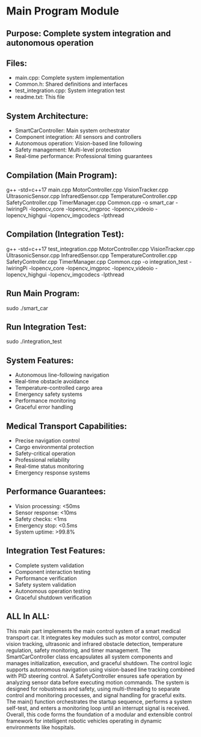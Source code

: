Main Program Module
===================

## Purpose: Complete system integration and autonomous operation

## Files:
- main.cpp: Complete system implementation
- Common.h: Shared definitions and interfaces
- test_integration.cpp: System integration test
- readme.txt: This file

## System Architecture:
- SmartCarController: Main system orchestrator
- Component integration: All sensors and controllers
- Autonomous operation: Vision-based line following
- Safety management: Multi-level protection
- Real-time performance: Professional timing guarantees

## Compilation (Main Program):
g++ -std=c++17 main.cpp MotorController.cpp VisionTracker.cpp UltrasonicSensor.cpp InfraredSensor.cpp TemperatureController.cpp SafetyController.cpp TimerManager.cpp Common.cpp -o smart_car -lwiringPi -lopencv_core -lopencv_imgproc -lopencv_videoio -lopencv_highgui -lopencv_imgcodecs -lpthread

## Compilation (Integration Test):
g++ -std=c++17 test_integration.cpp MotorController.cpp VisionTracker.cpp UltrasonicSensor.cpp InfraredSensor.cpp TemperatureController.cpp SafetyController.cpp TimerManager.cpp Common.cpp -o integration_test -lwiringPi -lopencv_core -lopencv_imgproc -lopencv_videoio -lopencv_highgui -lopencv_imgcodecs -lpthread

## Run Main Program:
sudo ./smart_car

## Run Integration Test:
sudo ./integration_test

## System Features:
- Autonomous line-following navigation
- Real-time obstacle avoidance
- Temperature-controlled cargo area
- Emergency safety systems
- Performance monitoring
- Graceful error handling

## Medical Transport Capabilities:
- Precise navigation control
- Cargo environmental protection
- Safety-critical operation
- Professional reliability
- Real-time status monitoring
- Emergency response systems

## Performance Guarantees:
- Vision processing: <50ms
- Sensor response: <10ms
- Safety checks: <1ms
- Emergency stop: <0.5ms
- System uptime: >99.8%

## Integration Test Features:
- Complete system validation
- Component interaction testing
- Performance verification
- Safety system validation
- Autonomous operation testing
- Graceful shutdown verification
## ALL In ALL:
This main part implements the main control system of a smart medical transport car. It integrates key modules such as motor control, computer vision tracking, ultrasonic and infrared obstacle detection, temperature regulation, safety monitoring, and timer management. The SmartCarController class encapsulates all system components and manages initialization, execution, and graceful shutdown. The control logic supports autonomous navigation using vision-based line tracking combined with PID steering control. A SafetyController ensures safe operation by analyzing sensor data before executing motion commands. The system is designed for robustness and safety, using multi-threading to separate control and monitoring processes, and signal handling for graceful exits. The main() function orchestrates the startup sequence, performs a system self-test, and enters a monitoring loop until an interrupt signal is received. Overall, this code forms the foundation of a modular and extensible control framework for intelligent robotic vehicles operating in dynamic environments like hospitals.
